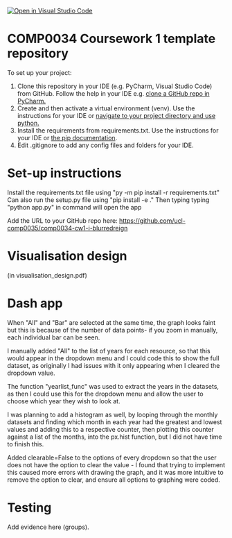 [![Open in Visual Studio Code](https://classroom.github.com/assets/open-in-vscode-c66648af7eb3fe8bc4f294546bfd86ef473780cde1dea487d3c4ff354943c9ae.svg)](https://classroom.github.com/online_ide?assignment_repo_id=10018240&assignment_repo_type=AssignmentRepo)
# COMP0034 Coursework 1 template repository

To set up your project:

1. Clone this repository in your IDE (e.g. PyCharm, Visual Studio Code) from GitHub. Follow the help in your IDE
   e.g. [clone a GitHub repo in PyCharm.](https://www.jetbrains.com/help/pycharm/manage-projects-hosted-on-github.html#clone-from-GitHub)
2. Create and then activate a virtual environment (venv). Use the instructions for your IDE
   or [navigate to your project directory and use python.](https://packaging.python.org/guides/installing-using-pip-and-virtual-environments/)
3. Install the requirements from requirements.txt. Use the instructions for your IDE
   or [the pip documentation](https://pip.pypa.io/en/latest/user_guide/#requirements-files).
4. Edit .gitignore to add any config files and folders for your IDE. 


# Set-up instructions

Install the requirements.txt file using "py -m pip install -r requirements.txt"
Can also run the setup.py file using "pip install -e ."
Then typing typing "python app.py" in command will open the app

Add the URL to your GitHub repo here:
https://github.com/ucl-comp0035/comp0034-cw1-i-blurredreign

# Visualisation design

(in visualisation_design.pdf)

# Dash app

When "All" and "Bar" are selected at the same time, the graph looks faint but this is because of the number of data points- if you zoom in manually, each individual bar can be seen.

I manually added "All" to the list of years for each resource, so that this would appear in the dropdown menu and I could code this to show the full dataset, as originally I had issues with it only appearing when I cleared the dropdown value.

The function "yearlist_func" was used to extract the years in the datasets, as then I could use this for the dropdown menu and allow the user to choose which year they wish to look at.

I was planning to add a histogram as well, by looping through the monthly datasets and finding which month in each year had the greatest and lowest values and adding this to a respective counter, then plotting this counter against a list of the months, into the px.hist function, but I did not have time to finish this.

Added clearable=False to the options of every dropdown so that the user does not have the option to clear the value - I found that trying to implement this caused more errors with drawing the graph, and it was more intuitive to remove the option to clear, and ensure all options to graphing were coded.

# Testing

Add evidence here (groups).
